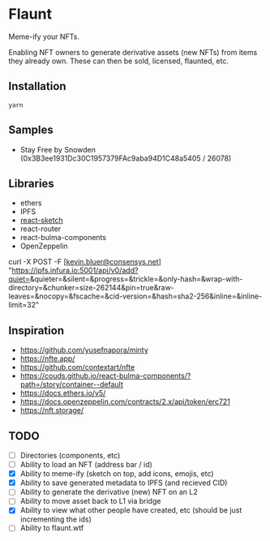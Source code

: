 # Flaunt

Meme-ify your NFTs.

Enabling NFT owners to generate derivative assets (new NFTs) from items they already own. These can then be sold, licensed, flaunted, etc.

## Installation

```
yarn
```

## Samples

- Stay Free by Snowden (0x3B3ee1931Dc30C1957379FAc9aba94D1C48a5405 / 26078)

## Libraries

- ethers
- IPFS
- [react-sketch](https://github.com/tbolis/react-sketch)
- react-router
- react-bulma-components
- OpenZeppelin

curl -X POST -F [kevin.bluer@consensys.net] "https://ipfs.infura.io:5001/api/v0/add?quiet=<value>&quieter=<value>&silent=<value>&progress=<value>&trickle=<value>&only-hash=<value>&wrap-with-directory=<value>&chunker=size-262144&pin=true&raw-leaves=<value>&nocopy=<value>&fscache=<value>&cid-version=<value>&hash=sha2-256&inline=<value>&inline-limit=32"

## Inspiration

- https://github.com/yusefnapora/minty
- https://nfte.app/
- https://github.com/contextart/nfte
- https://couds.github.io/react-bulma-components/?path=/story/container--default
- https://docs.ethers.io/v5/
- https://docs.openzeppelin.com/contracts/2.x/api/token/erc721
- https://nft.storage/

## TODO

- [ ] Directories (components, etc)
- [ ] Ability to load an NFT (address bar / id)
- [x] Ability to meme-ify (sketch on top, add icons, emojis, etc)
- [x] Ability to save generated metadata to IPFS (and recieved CID)
- [ ] Ability to generate the derivative (new) NFT on an L2
- [ ] Ability to move asset back to L1 via bridge
- [x] Ability to view what other people have created, etc (should be just incrementing the ids)
- [ ] Ability to flaunt.wtf
